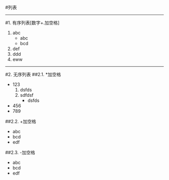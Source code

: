 #列表
***
#1. 有序列表[数字+.加空格]
1. abc
   + abc
   + bcd
1. def
1. ddd
1. eww

---
#2. 无序列表
##2.1. *加空格
* 123
  1. dsfds
  2. sdfdsf
        * dsfds
* 456
* 789

##2.2. +加空格
+ abc
+ bcd
+ edf

##2.3. -加空格
- abc
- bcd 
- edf




   